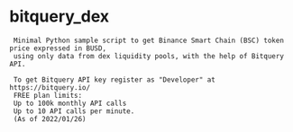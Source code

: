 # bitquery_dex
     Minimal Python sample script to get Binance Smart Chain (BSC) token price expressed in BUSD, 
     using only data from dex liquidity pools, with the help of Bitquery API.
     
     To get Bitquery API key register as "Developer" at https://bitquery.io/
     FREE plan limits:
     Up to 100k monthly API calls
     Up to 10 API calls per minute.
     (As of 2022/01/26)
